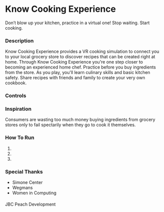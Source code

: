 # Know Cooking Experience
Don’t blow up your kitchen, practice in a virtual one! Stop waiting. Start cooking.

### Description

Know Cooking Experience provides a VR cooking simulation to connect you to your local grocery store to discover recipes that can be created right at home. Through Know Cooking Experience you're one step closer to becoming an experienced home chef. Practice before you buy ingredients from the store. As you play, you'll learn culinary skills and basic kitchen safety.
Share recipes with friends and family to create your very own cookbook.

### Controls

### Inspiration

Consumers are wasting too much money buying ingredients from grocery stores only to fail spectarily when they go to cook it themselves.

### How To Run
1. 
2.
3.

### Special Thanks
* Simone Center
* Wegmans
* Women in Computing

####
JBC Peach Development
